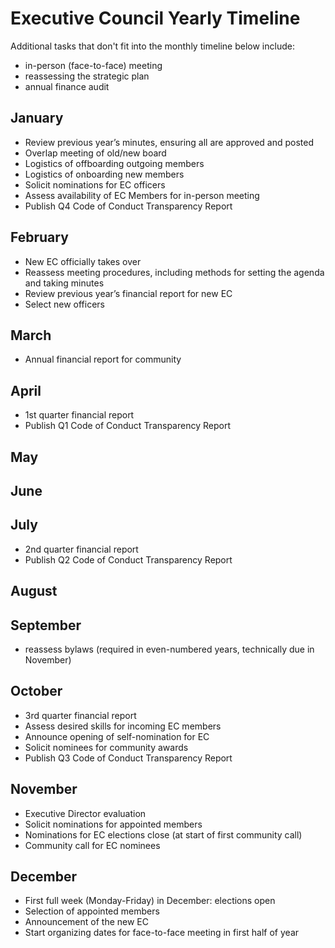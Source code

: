 # Executive Council Yearly Timeline

Additional tasks that don't fit into the monthly timeline below include:
* in-person (face-to-face) meeting
* reassessing the strategic plan
* annual finance audit

## January
* Review previous year’s minutes, ensuring all are approved and posted 
* Overlap meeting of old/new board
* Logistics of offboarding outgoing members
* Logistics of onboarding new members
* Solicit nominations for EC officers
* Assess availability of EC Members for in-person meeting
* Publish Q4 Code of Conduct Transparency Report

## February
* New EC officially takes over
* Reassess meeting procedures, including methods for setting the agenda and taking minutes
* Review previous year’s financial report for new EC
* Select new officers

## March 
* Annual financial report for community

## April
* 1st quarter financial report
* Publish Q1 Code of Conduct Transparency Report

## May

## June

## July
* 2nd quarter financial report
* Publish Q2 Code of Conduct Transparency Report

## August

## September
* reassess bylaws (required in even-numbered years, technically due in November)

## October
* 3rd quarter financial report
* Assess desired skills for incoming EC members
* Announce opening of self-nomination for EC
* Solicit nominees for community awards
* Publish Q3 Code of Conduct Transparency Report

## November
* Executive Director evaluation
* Solicit nominations for appointed members
* Nominations for EC elections close (at start of first community call)
* Community call for EC nominees 

## December
* First full week (Monday-Friday) in December: elections open 
* Selection of appointed members
* Announcement of the new EC
* Start organizing dates for face-to-face meeting in first half of year
